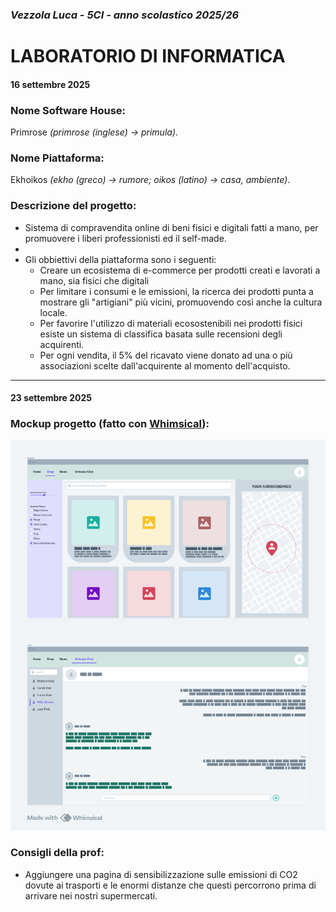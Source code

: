 ### ***Vezzola Luca - 5CI - anno scolastico 2025/26*** 

# **LABORATORIO DI INFORMATICA**

#### 16 settembre 2025

### Nome Software House:
Primrose _(primrose (inglese) -> primula)_.
### Nome Piattaforma:
Ekhoikos _(ekho (greco) -> rumore; oikos (latino) -> casa, ambiente)_.

### Descrizione del progetto:
- Sistema di compravendita online di beni fisici e digitali fatti a mano, per promuovere i liberi professionisti ed il self-made.
-  
- Gli obbiettivi della piattaforma sono i seguenti:
    - Creare un ecosistema di e-commerce per prodotti creati e lavorati a mano, sia fisici che digitali
    - Per limitare i consumi e le emissioni, la ricerca dei prodotti punta a mostrare gli "artigiani" più vicini, promuovendo così anche la cultura locale.
    - Per favorire l'utilizzo di materiali ecosostenibili nei prodotti fisici esiste un sistema di classifica basata sulle recensioni degli acquirenti.
    - Per ogni vendita, il 5% del ricavato viene donato ad una o più associazioni scelte dall'acquirente al momento dell'acquisto.


------------------------------------------------------------------------------------------------------------------

#### 23 settembre 2025

### Mockup progetto (fatto con [Whimsical]("https://whimsical.com/")):
![mockup](img/mockup.png "mockup")

### Consigli della prof:
- Aggiungere una pagina di sensibilizzazione sulle emissioni di CO2 dovute ai trasporti e le enormi distanze che questi percorrono prima di arrivare nei nostri supermercati.